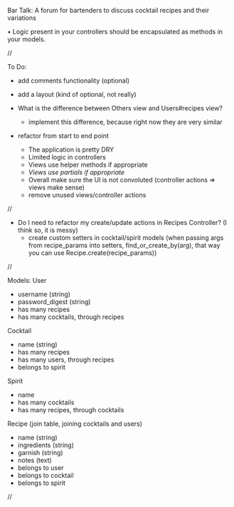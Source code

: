 Bar Talk: A forum for bartenders to discuss cocktail recipes and their variations

• Logic present in your controllers should be encapsulated as methods in your models.

//

To Do:

- add comments functionality (optional)
- add a layout (kind of optional, not really)

- What is the difference between Others view and Users#recipes view?
    - implement this difference, because right now they are very similar

- refactor from start to end point
    - The application is pretty DRY
    - Limited logic in controllers
    - Views use helper methods if appropriate
    - *Views use partials if appropriate*
    - Overall make sure the UI is not convoluted (controller actions => views make sense)
    - remove unused views/controller actions

//

- Do I need to refactor my create/update actions in Recipes Controller? (I think so, it is messy) 
    - create custom setters in cocktail/spirit models (when passing args from recipe_params into setters, find_or_create_by(arg), that way you can use Recipe.create(recipe_params))

//


Models:
User
- username (string)
- password_digest (string)
- has many recipes
- has many cocktails, through recipes

<!-- - has many comments
- has many recipes through comments -->


Cocktail
- name (string)
- has many recipes
- has many users, through recipes
- belongs to spirit

Spirit
- name
- has many cocktails
- has many recipes, through cocktails

Recipe (join table, joining cocktails and users) 
- name (string)
- ingredients (string)
- garnish (string)
- notes (text)
- belongs to user
- belongs to cocktail
- belongs to spirit

<!-- - has many comments
- has many users through comments -->


<!-- Comment? (join table? joining users and recipes)
 - content (text)
 - belongs to user
 - belongs to recipe -->


//